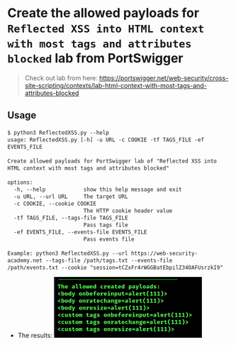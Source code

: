 # Create the allowed payloads for `Reflected XSS into HTML context with most tags and attributes blocked` lab from PortSwigger
> Check out lab from here: https://portswigger.net/web-security/cross-site-scripting/contexts/lab-html-context-with-most-tags-and-attributes-blocked

## Usage
```console
$ python3 ReflectedXSS.py --help
usage: ReflectedXSS.py [-h] -u URL -c COOKIE -tf TAGS_FILE -ef EVENTS_FILE

Create allowed payloads for PortSwigger lab of "Reflected XSS into HTML context with most tags and attributes blocked"

options:
  -h, --help            show this help message and exit
  -u URL, --url URL     The target URL
  -c COOKIE, --cookie COOKIE
                        The HTTP cookie header value
  -tf TAGS_FILE, --tags-file TAGS_FILE
                        Pass tags file
  -ef EVENTS_FILE, --events-file EVENTS_FILE
                        Pass events file

Example: python3 ReflectedXSS.py --url https://web-security-academy.net --tags-file /path/tags.txt --events-file
/path/events.txt --cookie "session=tCZxFr4rWGGBatEbpilZ34OAFUsrzkI9"
```
- The results:
![Output.png](https://github.com/Sec0gh/python-scripts/blob/main/XSS/Reflected%20XSS/Output.png)
